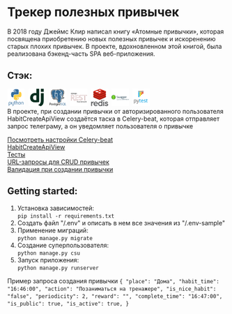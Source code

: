 # Трекер полезных привычек

В 2018 году Джеймс Клир написал книгу «Атомные привычки», которая посвящена приобретению новых полезных привычек и
искоренению старых плохих привычек. В проекте, вдохновленном этой книгой, была реализована бэкенд-часть SPA
веб-приложения.

## Стэк:

<div>
     <img src="https://github.com/devicons/devicon/blob/master/icons/python/python-original-wordmark.svg" alt="python" width="40" height="40"/>&nbsp;
   <img src="https://github.com/devicons/devicon/blob/master/icons/django/django-plain.svg" alt="django" width="40" height="40"/>&nbsp;
   <img src="https://github.com/devicons/devicon/blob/master/icons/postgresql/postgresql-original-wordmark.svg" alt="psql" width="40" height="40"/>&nbsp;
   <img src="https://github.com/devicons/devicon/blob/master/icons/djangorest/djangorest-original-wordmark.svg" alt="djangorest" width="40" height="40"/>&nbsp;
   <img src="https://github.com/devicons/devicon/blob/master/icons/redis/redis-original-wordmark.svg" alt="redis" width="40" height="40"/>&nbsp;
   <img src="https://github.com/devicons/devicon/blob/master/icons/swagger/swagger-original-wordmark.svg" alt="swagger" width="40" height="40"/>&nbsp;
   <img src="https://github.com/devicons/devicon/blob/master/icons/pytest/pytest-original-wordmark.svg" alt="pytest" width="40" height="40"/>
</div>
В проекте, при создании привычки от авторизированного пользователя HabitCreateApiView создаётся таска в Celery-beat, 
которая отправляет запрос телеграму, а он уведомляет пользователя о привычке

[Посмотреть настройки Celery-beat](config/settings.py)\
[HabitCreateApiView](habit/views.py)\
[Тесты](habit/tests.py)\
[URL-запросы для CRUD привычек](habit/urls.py)\
[Валидация при создании привычки](habit/validators.py)

## Getting started:

1. Установка зависимостей:\
   `pip install -r requirements.txt`
2. Создать файл "/.env" и описать в нем все значения из "/.env-sample"
3. Применение миграций:\
   `python manage.py migrate`
4. Создание суперпользователя:\
   `python manage.py csu`
5. Запуск приложения:\
   `python manage.py runserver`

Пример запроса создания привычки
`{
"place": "Дома",
"habit_time": "16:46:00",
"action": "Позаниматься на тренажере",
"is_nice_habit": "false",
"periodicity": 2,
"reward": "",
"complete_time": "16:47:00",
"is_public": true,
"is_active": true,
}`